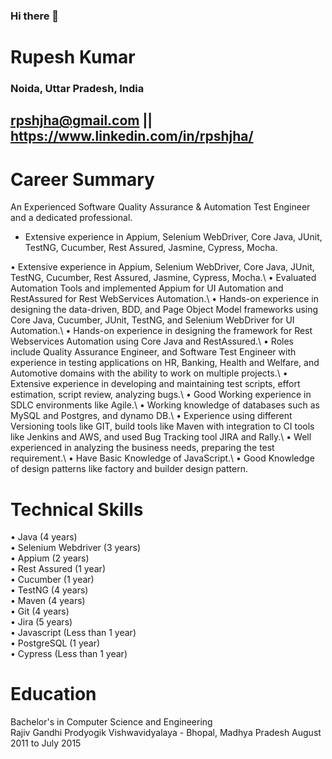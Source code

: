 ### Hi there 👋

# Rupesh Kumar

### Noida, Uttar Pradesh, India
## rpshjha@gmail.com || https://www.linkedin.com/in/rpshjha/

# Career Summary

An Experienced Software Quality Assurance & Automation Test Engineer and a dedicated professional.

<ul>
  <li>Extensive experience in Appium, Selenium WebDriver, Core Java, JUnit, TestNG, Cucumber, Rest Assured, Jasmine, Cypress, Mocha. </li>
  </ul>
• Extensive experience in Appium, Selenium WebDriver, Core Java, JUnit, TestNG, Cucumber, Rest Assured, Jasmine, Cypress, Mocha.\
• Evaluated Automation Tools and implemented Appium for UI Automation and RestAssured for Rest WebServices Automation.\
• Hands-on experience in designing the data-driven, BDD, and Page Object Model frameworks using Core Java, Cucumber, JUnit, TestNG, and Selenium WebDriver for UI Automation.\
• Hands-on experience in designing the framework for Rest Webservices Automation using Core Java and RestAssured.\
• Roles include Quality Assurance Engineer, and Software Test Engineer with experience in testing applications on HR, Banking, Health and Welfare, and Automotive domains with the ability to work on multiple projects.\
• Extensive experience in developing and maintaining test scripts, effort estimation, script review, analyzing bugs.\
• Good Working experience in SDLC environments like Agile.\
• Working knowledge of databases such as MySQL and Postgres, and dynamo DB.\
• Experience using different Versioning tools like GIT, build tools like Maven with integration to CI tools like Jenkins and AWS, and used Bug Tracking tool JIRA and Rally.\
• Well experienced in analyzing the business needs, preparing the test requirement.\
• Have Basic Knowledge of JavaScript.\
• Good Knowledge of design patterns like factory and builder design pattern. 


# Technical Skills

•	Java (4 years)\
•	Selenium Webdriver (3 years)\
•	Appium (2 years)\
•	Rest Assured (1 year)\
•	Cucumber (1 year)\
•	TestNG (4 years)\
•	Maven (4 years)\
•	Git (4 years)\
•	Jira (5 years)\
•	Javascript (Less than 1 year)\
•	PostgreSQL (1 year)\
•	Cypress (Less than 1 year)


# Education

Bachelor's in Computer Science and Engineering\
Rajiv Gandhi Prodyogik Vishwavidyalaya - Bhopal, Madhya Pradesh 
August 2011 to July 2015
